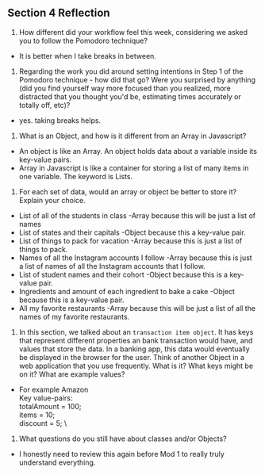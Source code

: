 ## Section 4 Reflection

1. How different did your workflow feel this week, considering we asked you to follow the Pomodoro technique?
- It is better when I take breaks in between.
1. Regarding the work you did around setting intentions in Step 1 of the Pomodoro technique - how did that go? Were you surprised by anything (did you find yourself way more focused than you realized, more distracted that you thought you'd be, estimating times accurately or totally off, etc)?
- yes. taking breaks helps.
1. What is an Object, and how is it different from an Array in Javascript?
- An object is like an Array. An object holds data about a variable inside its key-value pairs.
- Array in Javascript is like a container for storing a list of many items in one variable. The keyword is Lists.

1. For each set of data, would an array or object be better to store it? Explain your choice.

  * List of all of the students in class
  -Array because this will be just a list of names
  * List of states and their capitals
  -Object because this a key-value pair.
  * List of things to pack for vacation
  -Array because this is just a list of things to pack.
  * Names of all the Instagram accounts I follow
  -Array because this is just a list of names of all the Instagram accounts that I follow.
  * List of student names and their cohort
  -Object because this is a key-value pair.
  * Ingredients and amount of each ingredient to bake a cake
  -Object because this is a key-value pair.
  * All my favorite restaurants
  -Array because this will be just a list of all the names of my favorite restaurants.


1. In this section, we talked about an `transaction item object`. It has keys that represent different properties an bank transaction would have, and values that store the data. In a banking app, this data would eventually be displayed in the browser for the user. Think of another Object in a web application that you use frequently. What is it? What keys might be on it? What are example values?

- For example Amazon \
Key value-pairs: \
totalAmount = 100; \
items = 10; \
discount = 5; \

1. What questions do you still have about classes and/or Objects?
- I honestly need to review this again before Mod 1 to really truly understand everything.
